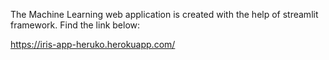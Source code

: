 The Machine Learning web application is created with the help of streamlit framework. Find the link below:


https://iris-app-heruko.herokuapp.com/
